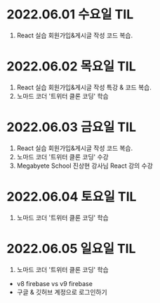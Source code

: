 # 2022.06.01 수요일 TIL
1. React 실습 회원가입&게시글 작성 코드 복습.

# 2022.06.02 목요일 TIL
1. React 실습 회원가입&게시글 작성 특강 & 코드 복습.
1. 노마드 코더 '트위터 클론 코딩' 학습

# 2022.06.03 금요일 TIL
1. React 실습 회원가입&게시글 작성 코드 복습.
1. 노마드 코더 '트위터 클론 코딩' 수강
1. Megabyete School 진상현 강사님 React 강의 수강

# 2022.06.04 토요일 TIL
1. 노마드 코더 '트위터 클론 코딩' 학습

# 2022.06.05 일요일 TIL
1. 노마드 코더 '트위터 클론 코딩' 학습
  - v8 firebase vs v9 firebase
  - 구글 & 깃허브 계정으로 로그인하기